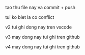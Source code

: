 tao thu file nay va commit + push

tui ko biet la co conflict

v2 tui ghi dong nay tren vscode

v3 may dong nay tui ghi tren github

v4 may dong nay tui ghi tren github
